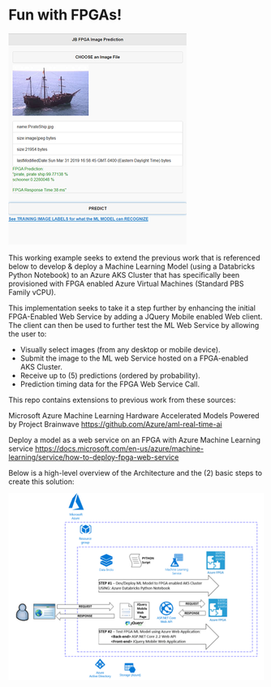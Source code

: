 # Fun with FPGAs!
![Image description](FPGA_Predict_1sm.png)

This working example seeks to extend the previous work that is referenced below to develop & deploy a Machine Learning Model (using a Databricks Python Notebook) to an Azure AKS Cluster that has specifically been provisioned with FPGA enabled Azure Virtual Machines (Standard PBS Family vCPU).  

This implementation seeks to take it a step further by enhancing the initial FPGA-Enabled Web Service
by adding a JQuery Mobile enabled Web client. The client can then be used to further test the ML Web Service by allowing the user to:
  * Visually select images (from any desktop or mobile device).
  * Submit the image to the ML web Service hosted on a FPGA-enabled AKS Cluster.
  * Receive up to (5) predictions (ordered by probability).
  * Prediction timing data for the FPGA Web Service Call. 


This repo contains extensions to previous work from these sources:  

  Microsoft Azure Machine Learning Hardware Accelerated Models Powered by Project Brainwave
  https://github.com/Azure/aml-real-time-ai

  Deploy a model as a web service on an FPGA with Azure Machine Learning service
  https://docs.microsoft.com/en-us/azure/machine-learning/service/how-to-deploy-fpga-web-service

Below is a high-level overview of the Architecture and the (2) basic steps to create this solution:

![Image description](Architecture.png)
